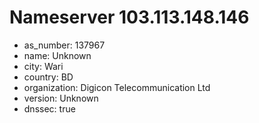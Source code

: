 # Nameserver 103.113.148.146

* as_number: 137967
* name: Unknown
* city: Wari
* country: BD
* organization: Digicon Telecommunication Ltd
* version: Unknown
* dnssec: true
